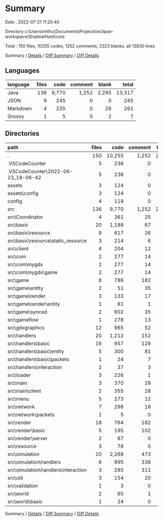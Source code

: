 # Summary

Date : 2022-07-21 11:20:40

Directory c:\\Users\\mithu\\Documents\\Projects\\eclipse-workspace\\ShadowHunt\\core

Total : 150 files,  10255 codes, 1252 comments, 2323 blanks, all 13830 lines

Summary / [Details](details.md) / [Diff Summary](diff.md) / [Diff Details](diff-details.md)

## Languages
| language | files | code | comment | blank | total |
| :--- | ---: | ---: | ---: | ---: | ---: |
| Java | 136 | 9,770 | 1,252 | 2,295 | 13,317 |
| JSON | 9 | 245 | 0 | 0 | 245 |
| Markdown | 4 | 235 | 0 | 26 | 261 |
| Groovy | 1 | 5 | 0 | 2 | 7 |

## Directories
| path | files | code | comment | blank | total |
| :--- | ---: | ---: | ---: | ---: | ---: |
| . | 150 | 10,255 | 1,252 | 2,323 | 13,830 |
| .VSCodeCounter | 5 | 236 | 0 | 26 | 262 |
| .VSCodeCounter\\2022-06-23_18-06-42 | 5 | 236 | 0 | 26 | 262 |
| assets | 3 | 124 | 0 | 0 | 124 |
| assets\\config | 3 | 124 | 0 | 0 | 124 |
| config | 4 | 119 | 0 | 0 | 119 |
| src | 136 | 9,770 | 1,252 | 2,295 | 13,317 |
| src\\Coordinator | 4 | 361 | 25 | 92 | 478 |
| src\\basic | 20 | 1,188 | 67 | 283 | 1,538 |
| src\\basic\\resource | 9 | 617 | 26 | 146 | 789 |
| src\\basic\\resource\\static_resource | 3 | 214 | 6 | 47 | 267 |
| src\\client | 4 | 204 | 12 | 64 | 280 |
| src\\com | 2 | 277 | 14 | 71 | 362 |
| src\\com\\mygdx | 2 | 277 | 14 | 71 | 362 |
| src\\com\\mygdx\\game | 2 | 277 | 14 | 71 | 362 |
| src\\game | 8 | 786 | 182 | 145 | 1,113 |
| src\\game\\entity | 2 | 51 | 35 | 17 | 103 |
| src\\game\\render | 3 | 133 | 17 | 29 | 179 |
| src\\game\\render\\entity | 1 | 61 | 1 | 9 | 71 |
| src\\game\\synced | 2 | 602 | 35 | 98 | 735 |
| src\\gameflow | 1 | 278 | 13 | 37 | 328 |
| src\\gdxgraphics | 12 | 965 | 52 | 228 | 1,245 |
| src\\handlers | 20 | 1,212 | 152 | 256 | 1,620 |
| src\\handlers\\basic | 16 | 957 | 129 | 209 | 1,295 |
| src\\handlers\\basic\\entity | 5 | 300 | 81 | 88 | 469 |
| src\\handlers\\basic\\packets | 1 | 24 | 7 | 6 | 37 |
| src\\handlers\\interaction | 2 | 37 | 3 | 13 | 53 |
| src\\loader | 3 | 226 | 1 | 47 | 274 |
| src\\main | 3 | 370 | 28 | 81 | 479 |
| src\\main\\client | 2 | 355 | 28 | 75 | 458 |
| src\\menu | 5 | 273 | 12 | 86 | 371 |
| src\\network | 7 | 298 | 18 | 71 | 387 |
| src\\network\\packets | 1 | 5 | 0 | 2 | 7 |
| src\\render | 18 | 764 | 182 | 217 | 1,163 |
| src\\render\\basic | 5 | 195 | 102 | 49 | 346 |
| src\\render\\server | 2 | 87 | 0 | 30 | 117 |
| src\\resource | 3 | 78 | 0 | 24 | 102 |
| src\\simulation | 20 | 2,268 | 473 | 532 | 3,273 |
| src\\simulation\\handlers | 6 | 895 | 338 | 174 | 1,407 |
| src\\simulation\\handlers\\interaction | 3 | 285 | 311 | 51 | 647 |
| src\\util | 3 | 154 | 20 | 40 | 214 |
| src\\validation | 1 | 3 | 0 | 4 | 7 |
| src\\world | 2 | 65 | 1 | 17 | 83 |
| src\\world\\basic | 1 | 24 | 0 | 7 | 31 |

Summary / [Details](details.md) / [Diff Summary](diff.md) / [Diff Details](diff-details.md)